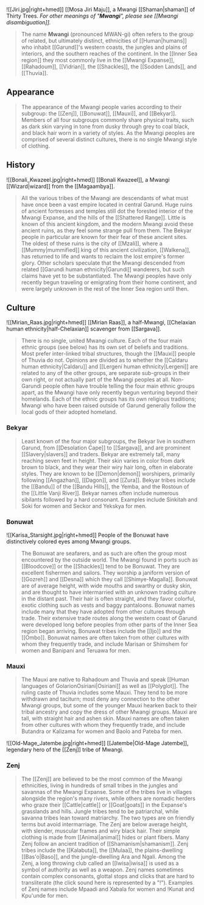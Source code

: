 ![[Jiri.jpg|right+hmed]] 
 [[Mosa Jiri Maju]], a Mwangi [[Shaman|shaman]] of Thirty Trees.
*For other meanings of "**Mwangi**", please see [[Mwangi disambiguation]].*
> The name **Mwangi** (pronounced MWAN-gi) often refers to the group of related, but ultimately distinct, ethnicities of [[Human|humans]] who inhabit [[Garund]]'s western coasts, the jungles and plains of interiors, and the southern reaches of the continent. In the [[Inner Sea region]] they most commonly live in the [[Mwangi Expanse]], [[Rahadoum]], [[Vidrian]], the [[Shackles]], the [[Sodden Lands]], and [[Thuvia]].



## Appearance

> The appearance of the Mwangi people varies according to their subgroup: the [[Zenj]], [[Bonuwat]], [[Mauxi]], and [[Bekyar]]. Members of all four subgroups commonly share physical traits, such as dark skin varying in tone from dusky through grey to coal black, and black hair worn in a variety of styles. As the Mwangi peoples are comprised of several distinct cultures, there is no single Mwangi style of clothing.


## History

![[Bonali_Kwazeel.jpg|right+hmed]] 
 [[Bonali Kwazeel]], a Mwangi [[Wizard|wizard]] from the [[Magaambya]].
> All the various tribes of the Mwangi are descendants of what must have once been a vast empire located in central Garund. Huge ruins of ancient fortresses and temples still dot the forested interior of the Mwangi Expanse, and the hills of the [[Shattered Range]]. Little is known of this ancient kingdom, and the modern Mwangi avoid these ancient ruins, as they feel some strange pull from them. The Bekyar people in particular are known for their fear of these ancient sites. The oldest of these ruins is the city of [[Mzali]], where a [[Mummy|mummified]] king of this ancient civilization, [[Walkena]], has returned to life and wants to reclaim the lost empire's former glory. Other scholars speculate that the Mwangi descended from related [[Garundi human ethnicity|Garundi]] wanderers, but such claims have yet to be substantiated.
> The Mwangi peoples have only recently begun traveling or emigrating from their home continent, and were largely unknown in the rest of the Inner Sea region until then.


## Culture

![[Mirian_Raas.jpg|right+hmed]] 
 [[Mirian Raas]], a half-Mwangi, [[Chelaxian human ethnicity|half-Chelaxian]] scavenger from [[Sargava]].
> There is no single, united Mwangi culture. Each of the four main ethnic groups (see below) has its own set of beliefs and traditions. Most prefer inter-linked tribal structures, though the [[Mauxi]] people of Thuvia do not. Opinions are divided as to whether the [[Caldaru human ethnicity|Caldaru]] and [[Lergeni human ethnicity|Lergeni]] are related to any of the other groups, are separate sub-groups in their own right, or not actually part of the Mwangi peoples at all. Non-Garundi people often have trouble telling the four main ethnic groups apart, as the Mwangi have only recently begun venturing beyond their homelands. Each of the ethnic groups has its own religious traditions; Mwangi who have been raised outside of Garund generally follow the local gods of their adopted homeland.


### Bekyar

> Least known of the four major subgroups, the Bekyar live in southern Garund, from [[Desolation Cape]] to [[Sargava]], and are prominent [[Slavery|slavers]] and traders. Bekyar are extremely tall, many reaching seven feet in height. Their skin varies in color from dark brown to black, and they wear their wiry hair long, often in elaborate styles. They are known to be [[Demon|demon]] worshipers, primarily following [[Angazhan]], [[Dagon]], and [[Zura]]. Bekyar tribes include the [[Bandu]] of the [[Bandu Hills]], the Yemba, and the Rostoun of the [[Little Vanji River]]. Bekyar names often include numerous sibilants followed by a hard consonant. Examples include Sinkitah and Soki for women and Seckor and Yekskya for men.


### Bonuwat

![[Karisa_Starsight.jpg|right+hmed]] 
 People of the Bonuwat have distinctively colored eyes among Mwangi groups.
> The Bonuwat are seafarers, and as such are often the group most encountered by the outside world. The Mwangi found in ports such as [[Bloodcove]] or the [[Shackles]] tend to be Bonuwat. They are excellent fishermen and sailors. They worship a janiform version of [[Gozreh]] and [[Desna]] which they call [[Shimye-Magalla]]. Bonuwat are of average height, with wide mouths and swarthy or dusky skin, and are thought to have intermarried with an unknown trading culture in the distant past. Their hair is often straight, and they favor colorful, exotic clothing such as vests and baggy pantaloons. Bonuwat names include many that they have adopted from other cultures through trade. Their extensive trade routes along the western coast of Garund were developed long before peoples from other parts of the Inner Sea region began arriving. Bonuwat tribes include the [[Ijo]] and the [[Ombo]]. Bonuwat names are often taken from other cultures with whom they frequently trade, and include Marisan or Shimshem for women and Banipani and Teruawa for men.


### Mauxi

> The Mauxi are native to Rahadoum and Thuvia and speak [[Human languages of GolarionOsiriani|Osiriani]] as well as [[Polyglot]]. The ruling caste of Thuvia includes some Mauxi. They tend to be more withdrawn and taciturn; most deny any connection to the other Mwangi groups, but some of the younger Mauxi hearken back to their tribal ancestry and copy the dress of other Mwangi groups. Mauxi are tall, with straight hair and ashen skin. Mauxi names are often taken from other cultures with whom they frequently trade, and include Butandra or Kalizama for women and Baolo and Pateba for men.

![[Old-Mage_Jatembe.jpg|right+hmed]] 
 [[Jatembe|Old-Mage Jatembe]], legendary hero of the [[Zenj]] tribe of Mwangi.

### Zenj

> The [[Zenj]] are believed to be the most common of the Mwangi ethnicities, living in hundreds of small tribes in the jungles and savannas of the Mwangi Expanse. Some of the tribes live in villages alongside the region's many rivers, while others are nomadic herders who graze their [[Cattle|cattle]] or [[Goat|goats]] in the Expanse's grasslands and hills. Jungle tribes tend to be patriarchal, while savanna tribes lean toward matriarchy. The two types are on friendly terms but avoid intermarriage. The Zenj are below average height, with slender, muscular frames and wiry black hair. Their simple clothing is made from [[Animal|animal]] hides or plant fibers. Many Zenj follow an ancient tradition of [[Shamanism|shamanism]]. Zenj tribes include the [[Kalabuta]], the [[Mulaa]], the plains-dwelling [[Bas'o|Baso]], and the jungle-dwelling Ara and Ngali. Among the Zenj, a long throwing club called an [[Iwisa|iwisa]] is used as a symbol of authority as well as a weapon. Zenj names sometimes contain complex consonants, glottal stops and clicks that are hard to transliterate (the click sound here is represented by a "!"). Examples of Zenj names include Mpaadi and Xabala for women and !Kunat and Kpu'unde for men.









